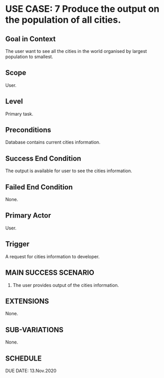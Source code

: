 USE CASE: 7 Produce the output on the population of all cities.
=========

Goal in Context
------
The user want to see all the cities in the world organised by largest population to smallest.

Scope
----
User.

Level
---
Primary task.

Preconditions
---
Database contains current cities information.

Success End Condition
----
The output is available for user to see the cities information.

Failed End Condition
----
None.

Primary Actor
----
User.

Trigger
-----
A request for cities information to developer.

MAIN SUCCESS SCENARIO
-----
1. The user provides output of the cities information.

EXTENSIONS
-----
None.

SUB-VARIATIONS
----
None.

SCHEDULE
--
DUE DATE: 13.Nov.2020